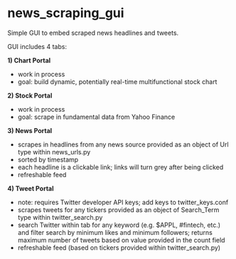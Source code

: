 # news_scraping_gui
Simple GUI to embed scraped news headlines and tweets.

GUI includes 4 tabs:

**1) Chart Portal**
- work in process
- goal: build dynamic, potentially real-time multifunctional stock chart

**2) Stock Portal**
- work in process
- goal: scrape in fundamental data from Yahoo Finance

**3) News Portal**
- scrapes in headlines from any news source provided as an object of Url type within news_urls.py
- sorted by timestamp
- each headline is a clickable link; links will turn grey after being clicked
- refreshable feed

**4) Tweet Portal**
- note: requires Twitter developer API keys; add keys to twitter_keys.conf
- scrapes tweets for any tickers provided as an object of Search_Term type within twitter_search.py
- search Twitter within tab for any keyword (e.g. $APPL, #fintech, etc.) and filter search by minimum likes and minimum followers; returns maximum number of tweets based on value provided in the count field
- refreshable feed (based on tickers provided within twitter_search.py)
